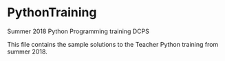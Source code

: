# PythonTraining
Summer 2018 Python Programming training DCPS

This file contains the sample solutions to the Teacher Python training from summer 2018.

